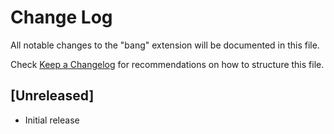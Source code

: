 # Change Log
All notable changes to the "bang" extension will be documented in this file.

Check [Keep a Changelog](http://keepachangelog.com/) for recommendations on how to structure this file.

## [Unreleased]
- Initial release